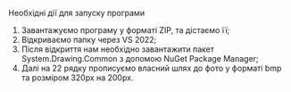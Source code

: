 Необхідні дії для запуску програми
1) Завантажуємо програму у форматі ZIP, та дістаємо її;
2) Відкриваємо папку через VS 2022;
3) Після відкриття нам необхідно завантажити пакет System.Drawing.Common з допомою NuGet Package Manager;
4) Далі на 22 рядку прописуємо власний шлях до фото у форматі bmp та розміром 320px на 200px.
